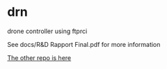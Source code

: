 # drn

drone controller using ftprci

See docs/R&D Rapport Final.pdf for more information

[The other repo is here](https://github.com/jaimealbapastor/Drone-Camera-Control)
